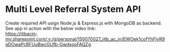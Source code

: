 # Multi Level Referral System API

Create required API usign Node.js & Express.js with MongoDB as backend.<br/>
See app in action with the below video link:<br/>
https://iitbacin-my.sharepoint.com/:v:/g/personal/150070027_iitb_ac_in/EWOek1cofYhFlyR9gDOwaPcBFUuBwcGUfb-GwdxooFAQZg
